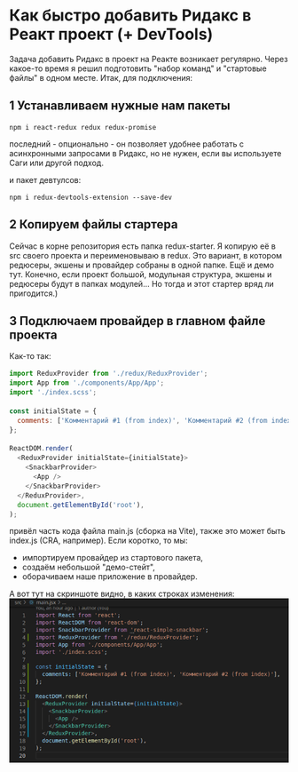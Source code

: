 # Как быстро добавить Ридакс в Реакт проект (+ DevTools)
Задача добавить Ридакс в проект на Реакте возникает регулярно. Через какое-то время я решил подготовить "набор команд" и "стартовые файлы" в одном месте. Итак, для подключения:

## 1 Устанавливаем нужные нам пакеты
```
npm i react-redux redux redux-promise
```
последний - опционально - он позволяет удобнее работать с асинхронными запросами в Ридакс, но не нужен, если вы используете Саги или другой подход.

и пакет девтулсов:
```
npm i redux-devtools-extension --save-dev
```

## 2 Копируем файлы стартера
Сейчас в корне репозитория есть папка redux-starter. Я копирую её в src своего проекта и переименовываю в redux. Это вариант, в котором редюсеры, экшены и провайдер собраны в одной папке. Ещё и демо тут. Конечно, если проект большой, модульная структура, экшены и редюсеры будут в папках модулей... Но тогда и этот стартер вряд ли пригодится.)

## 3 Подключаем провайдер в главном файле проекта
Как-то так:
```javascript
import ReduxProvider from './redux/ReduxProvider';
import App from './components/App/App';
import './index.scss';

const initialState = {
  comments: ['Комментарий #1 (from index)', 'Комментарий #2 (from index)'],
};

ReactDOM.render(
  <ReduxProvider initialState={initialState}>
    <SnackbarProvider>
      <App />
    </SnackbarProvider>
  </ReduxProvider>,
  document.getElementById('root'),
);
```

привёл часть кода файла main.js (сборка на Vite), также это может быть index.js (CRA, например).
Если коротко, то мы:
- импортируем провайдер из стартового пакета,
- создаём небольшой "демо-стейт",
- оборачиваем наше приложение в провайдер.

А вот тут на скриншоте видно, в каких строках изменения:
![](./img/redux/2021-08-15_110306_add_redux.png)
